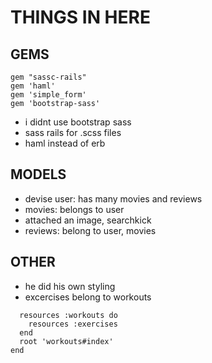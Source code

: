 # THINGS IN HERE

## GEMS

```
gem "sassc-rails"
gem 'haml'
gem 'simple_form'
gem 'bootstrap-sass'
```
- i didnt use bootstrap sass
- sass rails for .scss files
- haml instead of erb

## MODELS
- devise user: has many movies and reviews
- movies: belongs to user
- attached an image, searchkick
- reviews: belong to user, movies

## OTHER
- he did his own styling
- excercises belong to workouts

```
  resources :workouts do
    resources :exercises
  end
  root 'workouts#index'
end

```
